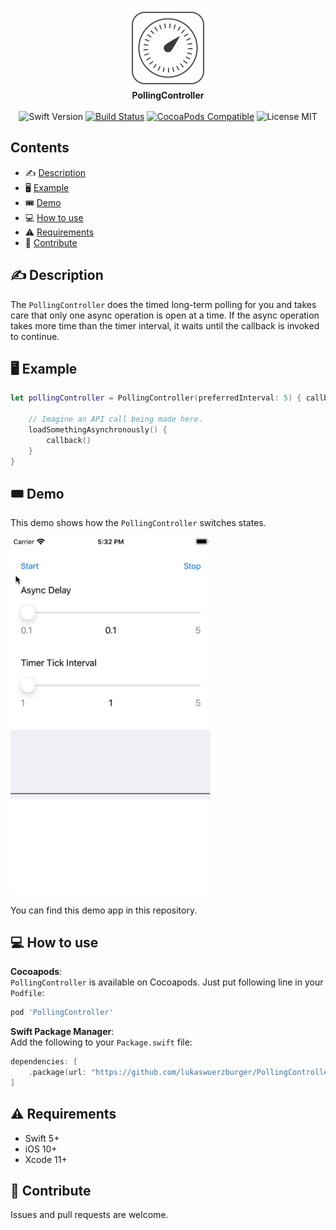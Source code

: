 <p align="center">
    <img src="https://raw.githubusercontent.com/lukaswuerzburger/PollingController/develop/readme-images/logo.png" alt="PollingController" title="PollingController" width="128"  height="128"/><br/>
    <b>PollingController</b><br/>
    <br/>
    <img src="https://img.shields.io/badge/Swift-5-orange" alt="Swift Version" title="Swift Version"/>
    <a href="https://travis-ci.org/lukaswuerzburger/PollingController"><img src="https://travis-ci.org/lukaswuerzburger/PollingController.svg?branch=develop" alt="Build Status" title="Build Status"/></a>
    <a href="https://cocoapods.org/pods/PollingController"><img src="https://img.shields.io/cocoapods/v/PollingController.svg?style=flat-square" alt="CocoaPods Compatible" title="CocoaPods Compatible"/></a>
    <img src="https://img.shields.io/badge/license-MIT-blue.svg?style=flat-square" alt="License MIT" title="License MIT"/>
</p>


## Contents

- ✍️ [Description](#%EF%B8%8F-description)
- 🖥 [Example](#-example)
- 🎟 [Demo](#-demo)
- 💻 [How to use](#-how-to-use)
- ⚠️ [Requirements](#%EF%B8%8F-requirements)
- 💪 [Contribute](#-contribute)

## ✍️ Description

The `PollingController` does the timed long-term polling for you and takes care that only one async operation is open at a time. If the async operation takes more time than the timer interval, it waits until the callback is invoked to continue.

## 🖥 Example

```swift
let pollingController = PollingController(preferredInterval: 5) { callback in

    // Imagine an API call being made here.
    loadSomethingAsynchronously() {
        callback()
    }
}
```

## 🎟 Demo

This demo shows how the `PollingController` switches states.

<img src="https://raw.githubusercontent.com/lukaswuerzburger/PollingController/develop/readme-images/demo.gif" alt="PollingController Demo" title="PollingController Demo" width="320"/>

You can find this demo app in this repository.

## 💻 How to use

**Cocoapods**:  
`PollingController` is available on Cocoapods. Just put following line in your `Podfile`:
```ruby
pod 'PollingController'
```

**Swift Package Manager**:  
Add the following to your `Package.swift` file:
```swift
dependencies: [
    .package(url: "https://github.com/lukaswuerzburger/PollingController.git", from: "1.0.0")
]
```

## ⚠️ Requirements

- Swift 5+
- iOS 10+
- Xcode 11+

## 💪 Contribute

Issues and pull requests are welcome.
